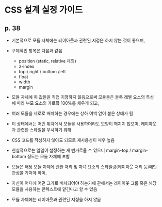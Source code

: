# CSS 설계 실정 가이드
## p. 38
- 기본적으로 모듈 자체에는 레이아웃과 관련된 지정은 하지 않는 것이 좋으며, 
- 구체적인 항목은 다음과 같음
    - position (static, relative 제외)
    - z-index
    - top / right / bottom /left
    - float
    - width
    - margin

- 모듈 자체에 이 값들을 직접 지정하지 않음으로써 모듈들은 블록 레벨 요소의 특성에 따라 부모 요소의 가로폭 100%를 채우게 되고,
- 여러 모듈을 세로로 배치하는 경우에는 상하 여백 없이 붙은 상태가 됨
- 이 상태에서는 어떤 위치에서 모듈을 사용하더라도 모양이 깨지지 않으며, 레이아웃과 관련한 스타일을 무시하기 위해
- CSS 코드를 작성하지 않아도 되므로 재사용성이 매우 높음
- 현실적으로는 일일이 설정하는 게 번거로울 수 있으니 margin-top / margin-bottom 정도는 모듈 자체에 포함

- 모듈은 해당 모듈 자체에 관한 처리 및 자녀 요소의 스타일링(레이아웃 처리 등)에만 관심을 가져야 하며,
- 자신이 어디에 어떤 크기로 배치되어야 하는가에 관해서는 레이아웃 그룹 혹은 해당 모듈을 사용하는 콘텍스트에 맡긴다고 할 수 있음
- 모듈 자체에는 레이아웃과 관련된 지정을 하지 않음